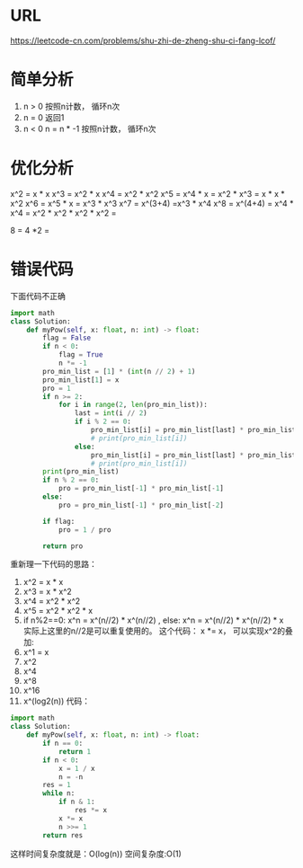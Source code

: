 # URL
https://leetcode-cn.com/problems/shu-zhi-de-zheng-shu-ci-fang-lcof/
# 简单分析
1. n > 0
按照n计数， 循环n次
2. n = 0
返回1
3. n < 0
n = n * -1
按照n计数， 循环n次
# 优化分析
x^2 = x * x
x^3 = x^2 * x
x^4 = x^2 * x^2
x^5 = x^4 * x = x^2 * x^3 = x * x * x^2
x^6 = x^5 * x = x^3 * x^3
x^7 = x^(3+4) =x^3 * x^4
x^8 = x^(4+4) = x^4 * x^4 = x^2 * x^2 * x^2 * x^2 = 

8 = 4 *2 = 
# 错误代码
下面代码不正确
```python
import math
class Solution:
    def myPow(self, x: float, n: int) -> float:
        flag = False
        if n < 0:
            flag = True
            n *= -1
        pro_min_list = [1] * (int(n // 2) + 1)
        pro_min_list[1] = x
        pro = 1
        if n >= 2:
            for i in range(2, len(pro_min_list)):
                last = int(i // 2)
                if i % 2 == 0:
                    pro_min_list[i] = pro_min_list[last] * pro_min_list[last]
                    # print(pro_min_list[i])
                else:
                    pro_min_list[i] = pro_min_list[last] * pro_min_list[last + 1]
                    # print(pro_min_list[i])
        print(pro_min_list)
        if n % 2 == 0:
            pro = pro_min_list[-1] * pro_min_list[-1]
        else:
            pro = pro_min_list[-1] * pro_min_list[-2]

        if flag:
            pro = 1 / pro

        return pro
```
重新理一下代码的思路：
1. x^2 = x * x
2. x^3 = x * x^2
3. x^4 = x^2 * x^2
4. x^5 = x^2 * x^2 * x
5. if n%2==0: x^n = x^(n//2) * x^(n//2) , else: x^n = x^(n//2) * x^(n//2) * x
实际上这里的n//2是可以重复使用的。
这个代码： x *= x， 可以实现x^2的叠加:
1. x^1 = x
2. x^2
3. x^4
4. x^8
5. x^16
6. x^(log2(n))
代码：
```python
import math
class Solution:
    def myPow(self, x: float, n: int) -> float:
        if n == 0:
            return 1
        if n < 0:
            x = 1 / x
            n = -n
        res = 1
        while n:
            if n & 1:
                res *= x
            x *= x
            n >>= 1
        return res
```
这样时间复杂度就是：O(log(n))
空间复杂度:O(1)

